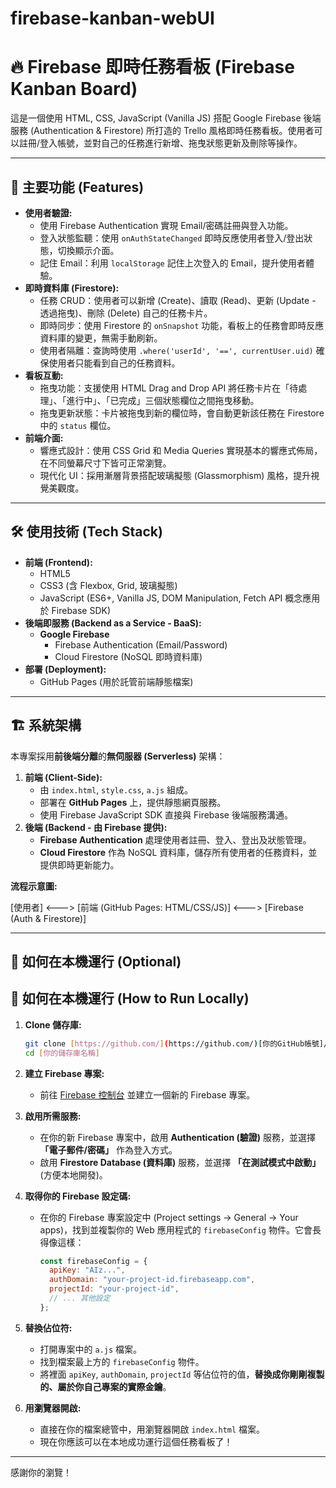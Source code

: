 # firebase-kanban-webUI

# 🔥 Firebase 即時任務看板 (Firebase Kanban Board)

這是一個使用 HTML, CSS, JavaScript (Vanilla JS) 搭配 Google Firebase 後端服務 (Authentication & Firestore) 所打造的 Trello 風格即時任務看板。使用者可以註冊/登入帳號，並對自己的任務進行新增、拖曳狀態更新及刪除等操作。


---

## 🚀 主要功能 (Features)

* **使用者驗證:**
    * 使用 Firebase Authentication 實現 Email/密碼註冊與登入功能。
    * 登入狀態監聽：使用 `onAuthStateChanged` 即時反應使用者登入/登出狀態，切換顯示介面。
    * 記住 Email：利用 `localStorage` 記住上次登入的 Email，提升使用者體驗。
* **即時資料庫 (Firestore):**
    * 任務 CRUD：使用者可以新增 (Create)、讀取 (Read)、更新 (Update - 透過拖曳)、刪除 (Delete) 自己的任務卡片。
    * 即時同步：使用 Firestore 的 `onSnapshot` 功能，看板上的任務會即時反應資料庫的變更，無需手動刷新。
    * 使用者隔離：查詢時使用 `.where('userId', '==', currentUser.uid)` 確保使用者只能看到自己的任務資料。
* **看板互動:**
    * 拖曳功能：支援使用 HTML Drag and Drop API 將任務卡片在「待處理」、「進行中」、「已完成」三個狀態欄位之間拖曳移動。
    * 拖曳更新狀態：卡片被拖曳到新的欄位時，會自動更新該任務在 Firestore 中的 `status` 欄位。
* **前端介面:**
    * 響應式設計：使用 CSS Grid 和 Media Queries 實現基本的響應式佈局，在不同螢幕尺寸下皆可正常瀏覽。
    * 現代化 UI：採用漸層背景搭配玻璃擬態 (Glassmorphism) 風格，提升視覺美觀度。

---

## 🛠️ 使用技術 (Tech Stack)

* **前端 (Frontend):**
    * HTML5
    * CSS3 (含 Flexbox, Grid, 玻璃擬態)
    * JavaScript (ES6+, Vanilla JS, DOM Manipulation, Fetch API 概念應用於 Firebase SDK)
* **後端即服務 (Backend as a Service - BaaS):**
    * **Google Firebase**
        * Firebase Authentication (Email/Password)
        * Cloud Firestore (NoSQL 即時資料庫)
* **部署 (Deployment):**
    * GitHub Pages (用於託管前端靜態檔案)

---

## 🏗️ 系統架構

本專案採用**前後端分離**的**無伺服器 (Serverless)** 架構：

1.  **前端 (Client-Side):**
    * 由 `index.html`, `style.css`, `a.js` 組成。
    * 部署在 **GitHub Pages** 上，提供靜態網頁服務。
    * 使用 Firebase JavaScript SDK 直接與 Firebase 後端服務溝通。
2.  **後端 (Backend - 由 Firebase 提供):**
    * **Firebase Authentication** 處理使用者註冊、登入、登出及狀態管理。
    * **Cloud Firestore** 作為 NoSQL 資料庫，儲存所有使用者的任務資料，並提供即時更新能力。

**流程示意圖:**

[使用者] <---> [前端 (GitHub Pages: HTML/CSS/JS)] <---> [Firebase (Auth & Firestore)]

---

## 🚀 如何在本機運行 (Optional)

## 🚀 如何在本機運行 (How to Run Locally)

1.  **Clone 儲存庫:**
    ```bash
    git clone [https://github.com/](https://github.com/)[你的GitHub帳號]/[你的儲存庫名稱].git
    cd [你的儲存庫名稱]
    ```

2.  **建立 Firebase 專案:**
    * 前往 [Firebase 控制台](https://console.firebase.google.com/) 並建立一個新的 Firebase 專案。

3.  **啟用所需服務:**
    * 在你的新 Firebase 專案中，啟用 **Authentication (驗證)** 服務，並選擇 **「電子郵件/密碼」** 作為登入方式。
    * 啟用 **Firestore Database (資料庫)** 服務，並選擇 **「在測試模式中啟動」** (方便本地開發)。

4.  **取得你的 Firebase 設定碼:**
    * 在你的 Firebase 專案設定中 (Project settings -> General -> Your apps)，找到並複製你的 Web 應用程式的 `firebaseConfig` 物件。它會長得像這樣：
        ```javascript
        const firebaseConfig = {
          apiKey: "AIz...",
          authDomain: "your-project-id.firebaseapp.com",
          projectId: "your-project-id",
          // ... 其他設定
        };
        ```

5.  **替換佔位符:**
    * 打開專案中的 `a.js` 檔案。
    * 找到檔案最上方的 `firebaseConfig` 物件。
    * 將裡面 `apiKey`, `authDomain`, `projectId` 等佔位符的值，**替換成你剛剛複製的、屬於你自己專案的實際金鑰**。

6.  **用瀏覽器開啟:**
    * 直接在你的檔案總管中，用瀏覽器開啟 `index.html` 檔案。
    * 現在你應該可以在本地成功運行這個任務看板了！

---

感謝你的瀏覽！
